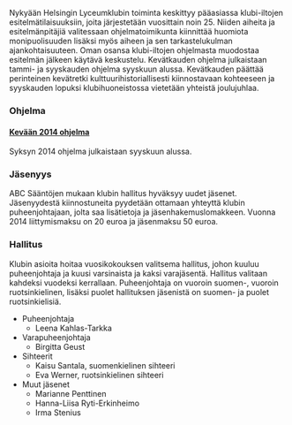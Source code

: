 
Nykyään Helsingin Lyceumklubin toiminta keskittyy pääasiassa klubi-iltojen esitelmätilaisuuksiin, joita järjestetään vuosittain noin 25. Niiden aiheita ja esitelmänpitäjiä valitessaan ohjelmatoimikunta kiinnittää huomiota monipuolisuuden lisäksi myös aiheen ja sen tarkastelukulman ajankohtaisuuteen. Oman osansa klubi-iltojen ohjelmasta muodostaa esitelmän jälkeen käytävä keskustelu. Kevätkauden ohjelma julkaistaan tammi- ja syyskauden ohjelma syyskuun alussa. Kevätkauden päättää perinteinen kevätretki kulttuurihistoriallisesti kiinnostavaan kohteeseen ja syyskauden lopuksi klubihuoneistossa vietetään yhteistä joulujuhlaa.

<h3 id="program">Ohjelma</h3>

#### [Kevään 2014 ohjelma](/assets/2014_program_spring_fi.pdf)  
Syksyn 2014 ohjelma julkaistaan syyskuun alussa.    

<h3 id="membership">Jäsenyys</h3>

ABC  Sääntöjen mukaan klubin hallitus hyväksyy uudet jäsenet. Jäsenyydestä kiinnostuneita pyydetään ottamaan yhteyttä klubin puheenjohtajaan, jolta saa lisätietoja ja jäsenhakemuslomakkeen. Vuonna 2014 liittymismaksu on 20 euroa ja jäsenmaksu 50 euroa.

<h3 id="administration">Hallitus</h3>

Klubin asioita hoitaa vuosikokouksen valitsema hallitus, johon kuuluu puheenjohtaja ja kuusi varsinaista ja kaksi varajäsentä. Hallitus valitaan kahdeksi vuodeksi kerrallaan. Puheenjohtaja on vuoroin suomen-, vuoroin ruotsinkielinen, lisäksi puolet hallituksen jäsenistä on suomen- ja puolet ruotsinkielisiä.

* Puheenjohtaja 
	* Leena Kahlas-Tarkka   
* Varapuheenjohtaja 
	* Birgitta Geust 
* Sihteerit
	* Kaisu Santala, suomenkielinen sihteeri
	* Eva Werner, ruotsinkielinen sihteeri 
* Muut jäsenet  
	* Marianne Penttinen
    * Hanna-Liisa Ryti-Erkinheimo
	* Irma Stenius
